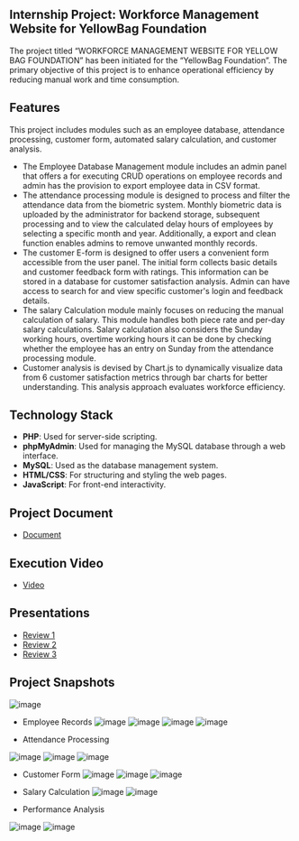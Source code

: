 ## Internship Project: Workforce Management Website for YellowBag Foundation

The project titled “WORKFORCE MANAGEMENT WEBSITE FOR YELLOW BAG FOUNDATION” has been initiated for the “YellowBag Foundation”. The primary objective of this project is to enhance operational efficiency by reducing manual work and time consumption.

## Features

This project includes modules such as an employee database, attendance processing, customer form, automated salary calculation, and customer analysis.
- The Employee Database Management module includes an admin panel that offers a for executing CRUD operations on employee records and admin has the provision to export employee data in CSV format.
- The attendance processing module is designed to process and filter the attendance data from the biometric system. Monthly biometric data is uploaded by the administrator for backend storage, subsequent processing and to view the calculated delay hours of employees by selecting a specific month and year. Additionally, a export and clean function enables admins to remove unwanted monthly records.
- The customer E-form is designed to offer users a convenient form accessible from the user panel. The initial form collects basic details and customer feedback form with ratings. This information can be stored in a database for customer satisfaction analysis. Admin can have access to search for and view specific customer's login and feedback details.
- The salary Calculation module mainly focuses on reducing the manual calculation of salary. This module handles both piece rate and per-day salary calculations. Salary calculation also considers the Sunday working hours, overtime working hours it can be done by checking whether the employee has an entry on Sunday from the attendance processing module.
- Customer analysis is devised by Chart.js to dynamically visualize data from 6 customer satisfaction  metrics through bar charts for better understanding. This analysis approach evaluates workforce efficiency.

## Technology Stack

- **PHP**: Used for server-side scripting.
- **phpMyAdmin**: Used for managing the MySQL database through a web interface.
- **MySQL**: Used as the database management system.
- **HTML/CSS**: For structuring and styling the web pages.
- **JavaScript**: For front-end interactivity.

## Project Document

- [Document](https://drive.google.com/file/d/1_IzWebixNhJqebanoEUffX-lKigMLqzJ/view?usp=sharing)

## Execution Video
- [Video ](https://drive.google.com/file/d/1W7g4EMQ0nncIfRWHT9FZ10clgG-yUZ8L/view?usp=sharing)

## Presentations
- [Review 1](https://docs.google.com/presentation/d/1VtbqD78ELCqFoEfaO86rDWSjDxB3LiCYqd5nHbJ4g1A/edit?usp=sharing)
- [Review 2](https://docs.google.com/presentation/d/1mcapMY1PDL531FY9pxpsVCh33a0KQhzV1-ryXn18IWg/edit?usp=sharing)
- [Review 3](https://docs.google.com/presentation/d/1PnqRQxYE5_WBb2j1M-q6wdrGGhhLv8VQ/edit?usp=sharing&ouid=109999384852496109890&rtpof=true&sd=true)

## Project Snapshots

![image](https://github.com/Susmitha-IT/Workforce-Management-Website-for-YellowBag-Foundation/assets/101201451/051b25eb-e3db-49a1-8826-5ebe5273464a)

- Employee Records
![image](https://github.com/Susmitha-IT/Workforce-Management-Website-for-YellowBag-Foundation/assets/101201451/3ce684d3-ec9b-4be4-98c7-cb94a437282c)
![image](https://github.com/Susmitha-IT/Workforce-Management-Website-for-YellowBag-Foundation/assets/101201451/4bec50f0-13b8-4a78-bb9b-cf7f6cb75c3d)
![image](https://github.com/Susmitha-IT/Workforce-Management-Website-for-YellowBag-Foundation/assets/101201451/1ae16dc7-156c-4be1-ba16-62bda53e99d6)
![image](https://github.com/Susmitha-IT/Workforce-Management-Website-for-YellowBag-Foundation/assets/101201451/04e776e0-b8b7-4296-b36f-e6b8d95db818)

- Attendance Processing

![image](https://github.com/Susmitha-IT/Workforce-Management-Website-for-YellowBag-Foundation/assets/101201451/bdf1670b-9c6c-44ea-80b0-2461a4e49906)
![image](https://github.com/Susmitha-IT/Workforce-Management-Website-for-YellowBag-Foundation/assets/101201451/bac80e5e-750f-428d-9aa9-1a0c81830f99)
![image](https://github.com/Susmitha-IT/Workforce-Management-Website-for-YellowBag-Foundation/assets/101201451/5843dac5-b779-41c9-9723-8a90b937da8e)

- Customer Form
![image](https://github.com/Susmitha-IT/Workforce-Management-Website-for-YellowBag-Foundation/assets/101201451/7f309275-ff03-4425-9c79-8a7ded6237e0)
![image](https://github.com/Susmitha-IT/Workforce-Management-Website-for-YellowBag-Foundation/assets/101201451/2236096d-9280-4dbe-8e4d-24e2c0cc5c59)
![image](https://github.com/Susmitha-IT/Workforce-Management-Website-for-YellowBag-Foundation/assets/101201451/0713ea8f-f229-42d4-88bf-abc1ff21ebb3)


- Salary Calculation
![image](https://github.com/Susmitha-IT/Workforce-Management-Website-for-YellowBag-Foundation/assets/101201451/d6fecbc1-6f84-4233-b534-c36c8e464c1f)
![image](https://github.com/Susmitha-IT/Workforce-Management-Website-for-YellowBag-Foundation/assets/101201451/165494fe-9a10-48b1-b68f-e6ee5d98fa26)

- Performance Analysis

![image](https://github.com/Susmitha-IT/Workforce-Management-Website-for-YellowBag-Foundation/assets/101201451/4e37619e-09b6-431a-a8a4-42c104ddd08e)
![image](https://github.com/Susmitha-IT/Workforce-Management-Website-for-YellowBag-Foundation/assets/101201451/c901177a-986f-43f7-a0f8-3d52e271f37d)


